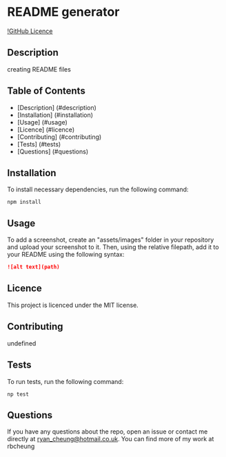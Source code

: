 # README generator
  [!GitHub Licence](https://img.shields.io/badge/license-MIT-green.svg)
  ## Description
  creating README files
  ## Table of Contents
  * [Description] (#description)
  * [Installation] (#installation)
  * [Usage] (#usage)
  * [Licence] (#licence)
  * [Contributing] (#contributing)
  * [Tests] (#tests)
  * [Questions] (#questions)
  ## Installation
  To install necessary dependencies, run the following command:
  ```
  npm install

  ```
  ## Usage
  To add a screenshot, create an "assets/images" folder in your repository and upload your screenshot to it.
  Then, using the relative filepath, add it to your README using the following syntax:
  ```md
  ![alt text](path)
  ```
  ## Licence
  This project is licenced under the MIT license.
  ## Contributing
  undefined
  ## Tests
  To run tests, run the following command:
  ```
  np test
  ```
  ## Questions
  If you have any questions about the repo, open an issue or contact me directly at ryan_cheung@hotmail.co.uk. You can find more of my work at rbcheung
  


